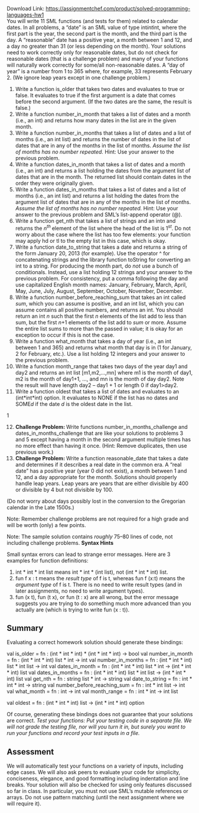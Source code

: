 Download Link: https://assignmentchef.com/product/solved-programming-languages-hw1
<br>
You will write 11 SML functions (and tests for them) related to calendar dates. In all problems, a “date” is an SML value of type int*int*int, where the first part is the year, the second part is the month, and the third part is the day. A “reasonable” date has a positive year, a month between 1 and 12, and a day no greater than 31 (or less depending on the month). Your solutions need to work correctly only for reasonable dates, but do not check for reasonable dates (that is a challenge problem) and many of your functions will naturally work correctly for some/all non-reasonable dates. A “day of year” is a number from 1 to 365 where, for example, 33 represents February 2. (We ignore leap years except in one challenge problem.)

<ol>

 <li>Write a function is_older that takes two dates and evaluates to true or false. It evaluates to true if the first argument is a date that comes before the second argument. (If the two dates are the same, the result is false.)</li>

 <li>Write a function number_in_month that takes a list of dates and a month (i.e., an int) and returns how many dates in the list are in the given month.</li>

 <li>Write a function number_in_months that takes a list of dates and a list of months (i.e., an int list) and returns the number of dates in the list of dates that are in any of the months in the list of months. <em>Assume the list of months has no number repeated. </em>Hint: Use your answer to the previous problem.</li>

 <li>Write a function dates_in_month that takes a list of dates and a month (i.e., an int) and returns a list holding the dates from the argument list of dates that are in the month. The returned list should contain dates in the order they were originally given.</li>

 <li>Write a function dates_in_months that takes a list of dates and a list of months (i.e., an int list) and returns a list holding the dates from the argument list of dates that are in any of the months in the list of months. <em>Assume the list of months has no number repeated. </em>Hint: Use your answer to the previous problem and SML’s list-append operator (@).</li>

 <li>Write a function get_nth that takes a list of strings and an int<em>n </em>and returns the <em>n<sup>th </sup></em>element of the list where the head of the list is 1<em><sup>st</sup></em>. Do not worry about the case where the list has too few elements: your function may apply hd or tl to the empty list in this case, which is okay.</li>

 <li>Write a function date_to_string that takes a date and returns a string of the form January 20, 2013 (for example). Use the operator ^ for concatenating strings and the library function toString for converting an int to a string. For producing the month part, do <em>not </em>use a bunch of conditionals. Instead, use a list holding 12 strings and your answer to the previous problem. For consistency, put a comma following the day and use capitalized English month names: January, February, March, April, May, June, July, August, September, October, November, December.</li>

 <li>Write a function number_before_reaching_sum that takes an int called <em>sum</em>, which you can assume is positive, and an int list, which you can assume contains all positive numbers, and returns an int. You should return an int <em>n </em>such that the first <em>n </em>elements of the list add to less than sum, but the first <em>n</em>+1 elements of the list add to <em>sum </em>or more. Assume the entire list sums to more than the passed in value; it is okay for an exception to occur if this is not the case.</li>

 <li>Write a function what_month that takes a day of year (i.e., an int between 1 and 365) and returns what month that day is in (1 for January, 2 for February, etc.). Use a list holding 12 integers and your answer to the previous problem.</li>

 <li>Write a function month_range that takes two days of the year day1 and day2 and returns an int list [m1,m2,…,mn] where m1 is the month of day1, m2 is the month of day1+1, …, and mn is the month of day day2. Note the result will have length day2 – day1 + 1 or length 0 if day1&gt;day2.</li>

 <li>Write a function oldest that takes a list of dates and evaluates to an (int*int*int) option. It evaluates to NONE if the list has no dates and SOME<em>d </em>if the date <em>d </em>is the oldest date in the list.</li>

</ol>

1

<ol start="12">

 <li><strong>Challenge Problem: </strong>Write functions number_in_months_challenge and dates_in_months_challenge that are like your solutions to problems 3 and 5 except having a month in the second argument multiple times has no more effect than having it once. (Hint: Remove duplicates, then use previous work.)</li>

 <li><strong>Challenge Problem: </strong>Write a function reasonable_date that takes a date and determines if it describes a real date in the common era. A “real date” has a positive year (year 0 did not exist), a month between 1 and 12, and a day appropriate for the month. Solutions should properly handle leap years. Leap years are years that are either divisible by 400 or divisible by 4 but not divisible by 100.</li>

</ol>

(Do not worry about days possibly lost in the conversion to the Gregorian calendar in the Late 1500s.)

Note: Remember challenge problems are not required for a high grade and will be worth (only) a few points.

Note: The sample solution contains <em>roughly </em>75–80 lines of code, not including challenge problems. <strong>Syntax Hints</strong>

Small syntax errors can lead to strange error messages. Here are 3 examples for function definitions:

<ol>

 <li>int * int * int list means int * int * (int list), not (int * int * int) list.</li>

 <li>fun f x : t means the <em>result type </em>of f is t, whereas fun f (x:t) means the <em>argument type </em>of f is t. There is no need to write result types (and in later assignments, no need to write argument types).</li>

 <li>fun (x t), fun (t x), or fun (t : x) are all wrong, but the error message suggests you are trying to do something much more advanced than you actually are (which is trying to write fun (x : t)).</li>

</ol>

<h2>Summary</h2>

Evaluating a correct homework solution should generate these bindings:

val is_older = fn : (int * int * int) * (int * int * int) -&gt; bool val number_in_month = fn : (int * int * int) list * int -&gt; int val number_in_months = fn : (int * int * int) list * int list -&gt; int val dates_in_month = fn : (int * int * int) list * int -&gt; (int * int * int) list val dates_in_months = fn : (int * int * int) list * int list -&gt; (int * int * int) list val get_nth = fn : string list * int -&gt; string val date_to_string = fn : int * int * int -&gt; string val number_before_reaching_sum = fn : int * int list -&gt; int val what_month = fn : int -&gt; int val month_range = fn : int * int -&gt; int list

val oldest = fn : (int * int * int) list -&gt; (int * int * int) option

Of course, generating these bindings does not guarantee that your solutions are correct. <em>Test your functions: Put your testing code in a separate file. We will not grade the testing file, nor will you turn it in, but surely you want to run your functions and record your test inputs in a file.</em>

<h2>Assessment</h2>

We will automatically test your functions on a variety of inputs, including edge cases. We will also ask peers to evaluate your code for simplicity, conciseness, elegance, and good formatting including indentation and line breaks. Your solution will also be checked for using only features discussed so far in class. In particular, you must not use SML’s mutable references or arrays. Do not use pattern matching (until the next assignment where we will require it).